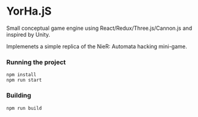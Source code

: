 # YorHa.jS

Small conceptual game engine using React/Redux/Three.js/Cannon.js and inspired by Unity.

Implemenets a simple replica of the NieR: Automata hacking mini-game.

### Running the project

```
npm install
npm run start
```

### Building

```
npm run build
```
